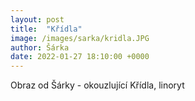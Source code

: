 ```yaml
---
layout: post
title:  "Křídla"
image: /images/sarka/kridla.JPG
author: Šárka
date: 2022-01-27 18:10:00 +0000
---
```


Obraz od Šárky - okouzlující Křídla, linoryt
